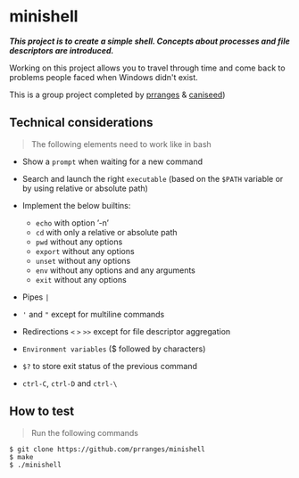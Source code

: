# minishell

***This project is to create a simple shell. Concepts about processes and file descriptors are introduced.***

Working on this project allows you to travel through time and come back to problems people faced when Windows didn't exist. 

This is a group project completed by [prranges](https://github.com/prranges) & [caniseed](https://github.com/EZmodeApps))

## Technical considerations
> The following elements need to work like in bash

- Show a ```prompt``` when waiting for a new command

- Search and launch the right ```executable``` (based on the ```$PATH``` variable or by using relative or absolute path)

- Implement the below builtins:
  - ```echo``` with option ’-n’
  - ```cd``` with only a relative or absolute path
  - ```pwd``` without any options
  - ```export``` without any options
  - ```unset``` without any options
  - ```env``` without any options and any arguments
  - ```exit``` without any options

- Pipes ```|```

- ```'``` and ```"``` except for multiline commands

- Redirections ```<``` ```>``` ```>>``` except for file descriptor aggregation

- ```Environment variables``` ($ followed by characters)

- ```$?``` to store exit status of the previous command

- ```ctrl-C```, ```ctrl-D``` and ```ctrl-\```

## How to test
> Run the following commands

```shell
$ git clone https://github.com/prranges/minishell
$ make
$ ./minishell
```
